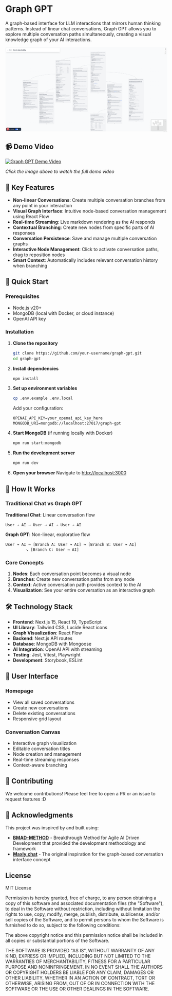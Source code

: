 # Graph GPT

A graph-based interface for LLM interactions that mirrors human thinking patterns. Instead of linear chat conversations, Graph GPT allows you to explore multiple conversation paths simultaneously, creating a visual knowledge graph of your AI interactions.

![Graph GPT Demo](./public/images/demo.png)

## 📹 Demo Video

[![Graph GPT Demo Video](https://img.youtube.com/vi/AGMuGlKxO3w/maxresdefault.jpg)](https://www.youtube.com/watch?v=AGMuGlKxO3w)

*Click the image above to watch the full demo video*

## 🌟 Key Features

- **Non-linear Conversations**: Create multiple conversation branches from any point in your interaction
- **Visual Graph Interface**: Intuitive node-based conversation management using React Flow
- **Real-time Streaming**: Live markdown rendering as the AI responds
- **Contextual Branching**: Create new nodes from specific parts of AI responses
- **Conversation Persistence**: Save and manage multiple conversation graphs
- **Interactive Node Management**: Click to activate conversation paths, drag to reposition nodes
- **Smart Context**: Automatically includes relevant conversation history when branching

## 🚀 Quick Start

### Prerequisites

- Node.js v20+
- MongoDB (local with Docker, or cloud instance)
- OpenAI API key

### Installation

1. **Clone the repository**
   ```bash
   git clone https://github.com/your-username/graph-gpt.git
   cd graph-gpt
   ```

2. **Install dependencies**
   ```bash
   npm install
   ```

3. **Set up environment variables**
   ```bash
   cp .env.example .env.local
   ```
   
   Add your configuration:
   ```env
   OPENAI_API_KEY=your_openai_api_key_here
   MONGODB_URI=mongodb://localhost:27017/graph-gpt
   ```

4. **Start MongoDB** (if running locally with Docker)
   ```bash
   npm run start:mongodb
   ```

5. **Run the development server**
   ```bash
   npm run dev
   ```

6. **Open your browser**
   Navigate to [http://localhost:3000](http://localhost:3000)

## 🎯 How It Works

### Traditional Chat vs Graph GPT

**Traditional Chat**: Linear conversation flow
```
User → AI → User → AI → User → AI
```

**Graph GPT**: Non-linear, explorative flow
```
User → AI → [Branch A: User → AI] → [Branch B: User → AI]
         ↘ [Branch C: User → AI] 
```

### Core Concepts

1. **Nodes**: Each conversation point becomes a visual node
2. **Branches**: Create new conversation paths from any node
3. **Context**: Active conversation path provides context to the AI
4. **Visualization**: See your entire conversation as an interactive graph

## 🛠️ Technology Stack

- **Frontend**: Next.js 15, React 19, TypeScript
- **UI Library**: Tailwind CSS, Lucide React icons
- **Graph Visualization**: React Flow
- **Backend**: Next.js API routes
- **Database**: MongoDB with Mongoose
- **AI Integration**: OpenAI API with streaming
- **Testing**: Jest, Vitest, Playwright
- **Development**: Storybook, ESLint

## 🎨 User Interface

### Homepage
- View all saved conversations
- Create new conversations
- Delete existing conversations
- Responsive grid layout

### Conversation Canvas
- Interactive graph visualization
- Editable conversation titles
- Node creation and management
- Real-time streaming responses
- Context-aware branching
## 🤝 Contributing

We welcome contributions! Please feel free to open a PR or an issue to request features :D 

## 🙏 Acknowledgments

This project was inspired by and built using:

- **[BMAD-METHOD](https://github.com/bmad-code-org/BMAD-METHOD)** - Breakthrough Method for Agile AI Driven Development that provided the development methodology and framework
- **[Maxly.chat](https://www.maxly.chat/)** - The original inspiration for the graph-based conversation interface concept



## License

MIT License

Permission is hereby granted, free of charge, to any person obtaining a copy of this software and associated documentation files (the "Software"), to deal in the Software without restriction, including without limitation the rights to use, copy, modify, merge, publish, distribute, sublicense, and/or sell copies of the Software, and to permit persons to whom the Software is furnished to do so, subject to the following conditions:

The above copyright notice and this permission notice shall be included in all copies or substantial portions of the Software.

THE SOFTWARE IS PROVIDED "AS IS", WITHOUT WARRANTY OF ANY KIND, EXPRESS OR IMPLIED, INCLUDING BUT NOT LIMITED TO THE WARRANTIES OF MERCHANTABILITY,
FITNESS FOR A PARTICULAR PURPOSE AND NONINFRINGEMENT. IN NO EVENT SHALL THE AUTHORS OR COPYRIGHT HOLDERS BE LIABLE FOR ANY CLAIM,
DAMAGES OR OTHER LIABILITY, WHETHER IN AN ACTION OF CONTRACT, TORT OR OTHERWISE, ARISING FROM, OUT OF OR IN CONNECTION WITH THE SOFTWARE
OR THE USE OR OTHER DEALINGS IN THE SOFTWARE.
